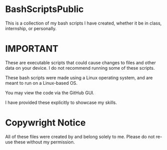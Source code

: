 # BashScriptsPublic
This is a collection of my bash scripts I have created, whether it be in class, internship, or personally.

# IMPORTANT
These are executable scripts that could cause changes to files and other data on your device. I do not recommend running some of these scripts. 

These bash scripts were made using a Linux operating system, and are meant to run on a Linux-based OS.

You may view the code via the GitHub GUI.

I have provided these explicitly to showcase my skills.

# Copywright Notice
All of these files were created by and belong solely to me. Please do not re-use these without my permission.